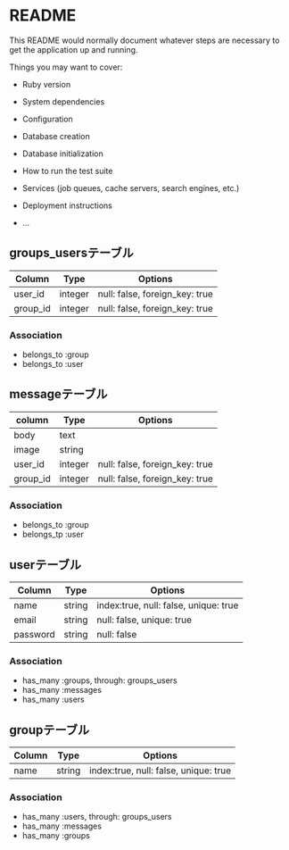 # README

This README would normally document whatever steps are necessary to get the
application up and running.

Things you may want to cover:

* Ruby version

* System dependencies

* Configuration

* Database creation

* Database initialization

* How to run the test suite

* Services (job queues, cache servers, search engines, etc.)

* Deployment instructions

* ...

## groups_usersテーブル
|Column|Type|Options|
|------|----|-------|
|user_id|integer|null: false, foreign_key: true|
|group_id|integer|null: false, foreign_key: true|

### Association
- belongs_to :group
- belongs_to :user

## messageテーブル
|column|Type|Options|
|------|----|-------|
|body|text|
|image|string|
|user_id|integer|null: false, foreign_key: true|
|group_id|integer|null: false, foreign_key: true|

### Association
- belongs_to :group
- belongs_tp :user

## userテーブル
|Column|Type|Options|
|------|----|-------|
|name|string|index:true, null: false, unique: true|
|email|string|null: false, unique: true|
|password|string|null: false|

### Association
- has_many :groups, through: groups_users
- has_many :messages
- has_many :users

## groupテーブル
|Column|Type|Options|
|------|----|-------|
|name|string|index:true, null: false, unique: true|

### Association
- has_many :users, through: groups_users
- has_many :messages
- has_many :groups